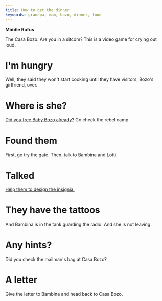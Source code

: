 ```yaml
---
title: How to get the dinner
keywords: grandpa, mam, bozo, dinner, food
---
```


**Middle Rufus**

The Casa Bozo. Are you in a sitcom? This is a video game for crying out loud.

# I'm hungry
Well, they said they won't start cooking until they have visitors, Bozo's girlfriend, over.

# Where is she?
[Did you free Baby Bozo already?](010-babybozo.md) Go check the rebel camp.

# Found them
First, go try the gate. Then, talk to Bambina and Lotti.

# Talked
[Help them to design the insignia.](025-tattoo-design.md)

# They have the tattoos
And Bambina is in the tank guarding the radio. And she is not leaving.

# Any hints?
Did you check the mailman's bag at Casa Bozo?

# A letter
Give the letter to Bambina and head back to Casa Bozo.
